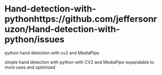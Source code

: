 # Hand-detection-with-pythonhttps://github.com/jeffersonruzon/Hand-detection-with-python/issues
python hand detection with cv2 and MediaPipe

simple hand detection with python with CV2 and MediaPipe expandable to more uses and optimized
